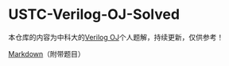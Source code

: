 # USTC-Verilog-OJ-Solved

本仓库的内容为中科大的[Verilog OJ](https://verilogoj.ustc.edu.cn/oj/)个人题解，持续更新，仅供参考！

[Markdown](https://github.com/Hakureirm/USTC-Verilog-OJ-Solved/blob/master/USTC%20Verilog%20OJ%20Solved.md)（附带题目）

